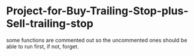 # Project-for-Buy-Trailing-Stop-plus-Sell-trailing-stop
some functions are commented out so the uncommented ones should be able to run first, if not, forget.
